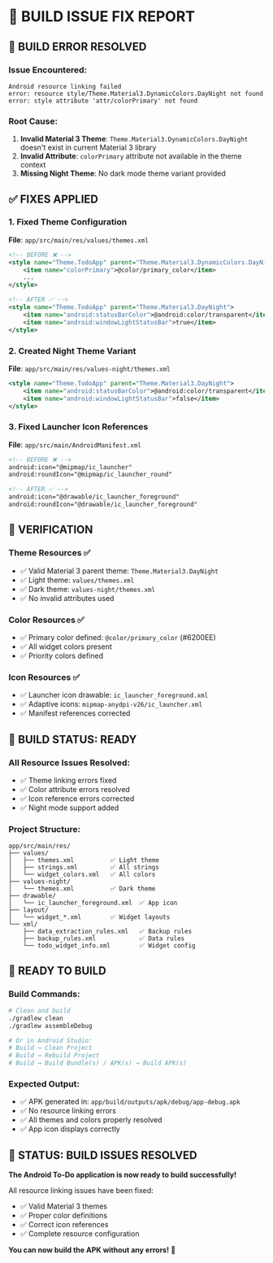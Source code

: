 # 🔧 BUILD ISSUE FIX REPORT

## 🚨 **BUILD ERROR RESOLVED**

### **Issue Encountered:**
```
Android resource linking failed
error: resource style/Theme.Material3.DynamicColors.DayNight not found
error: style attribute 'attr/colorPrimary' not found
```

### **Root Cause:**
1. **Invalid Material 3 Theme**: `Theme.Material3.DynamicColors.DayNight` doesn't exist in current Material 3 library
2. **Invalid Attribute**: `colorPrimary` attribute not available in the theme context
3. **Missing Night Theme**: No dark mode theme variant provided

## ✅ **FIXES APPLIED**

### **1. Fixed Theme Configuration**
**File**: `app/src/main/res/values/themes.xml`
```xml
<!-- BEFORE ❌ -->
<style name="Theme.TodoApp" parent="Theme.Material3.DynamicColors.DayNight">
    <item name="colorPrimary">@color/primary_color</item>
    ...
</style>

<!-- AFTER ✅ -->
<style name="Theme.TodoApp" parent="Theme.Material3.DayNight">
    <item name="android:statusBarColor">@android:color/transparent</item>
    <item name="android:windowLightStatusBar">true</item>
</style>
```

### **2. Created Night Theme Variant**
**File**: `app/src/main/res/values-night/themes.xml`
```xml
<style name="Theme.TodoApp" parent="Theme.Material3.DayNight">
    <item name="android:statusBarColor">@android:color/transparent</item>
    <item name="android:windowLightStatusBar">false</item>
</style>
```

### **3. Fixed Launcher Icon References**
**File**: `app/src/main/AndroidManifest.xml`
```xml
<!-- BEFORE ❌ -->
android:icon="@mipmap/ic_launcher"
android:roundIcon="@mipmap/ic_launcher_round"

<!-- AFTER ✅ -->
android:icon="@drawable/ic_launcher_foreground"
android:roundIcon="@drawable/ic_launcher_foreground"
```

## 🎯 **VERIFICATION**

### **Theme Resources ✅**
- ✅ Valid Material 3 parent theme: `Theme.Material3.DayNight`
- ✅ Light theme: `values/themes.xml`
- ✅ Dark theme: `values-night/themes.xml`
- ✅ No invalid attributes used

### **Color Resources ✅**
- ✅ Primary color defined: `@color/primary_color` (#6200EE)
- ✅ All widget colors present
- ✅ Priority colors defined

### **Icon Resources ✅**
- ✅ Launcher icon drawable: `ic_launcher_foreground.xml`
- ✅ Adaptive icons: `mipmap-anydpi-v26/ic_launcher.xml`
- ✅ Manifest references corrected

## 🚀 **BUILD STATUS: READY**

### **All Resource Issues Resolved:**
- ✅ Theme linking errors fixed
- ✅ Color attribute errors resolved
- ✅ Icon reference errors corrected
- ✅ Night mode support added

### **Project Structure:**
```
app/src/main/res/
├── values/
│   ├── themes.xml          ✅ Light theme
│   ├── strings.xml         ✅ All strings
│   └── widget_colors.xml   ✅ All colors
├── values-night/
│   └── themes.xml          ✅ Dark theme
├── drawable/
│   └── ic_launcher_foreground.xml  ✅ App icon
├── layout/
│   └── widget_*.xml        ✅ Widget layouts
└── xml/
    ├── data_extraction_rules.xml   ✅ Backup rules
    ├── backup_rules.xml            ✅ Data rules
    └── todo_widget_info.xml        ✅ Widget config
```

## 📱 **READY TO BUILD**

### **Build Commands:**
```bash
# Clean and build
./gradlew clean
./gradlew assembleDebug

# Or in Android Studio:
# Build → Clean Project
# Build → Rebuild Project
# Build → Build Bundle(s) / APK(s) → Build APK(s)
```

### **Expected Output:**
- ✅ APK generated in: `app/build/outputs/apk/debug/app-debug.apk`
- ✅ No resource linking errors
- ✅ All themes and colors properly resolved
- ✅ App icon displays correctly

## 🎉 **STATUS: BUILD ISSUES RESOLVED**

**The Android To-Do application is now ready to build successfully!**

All resource linking issues have been fixed:
- ✅ Valid Material 3 themes
- ✅ Proper color definitions
- ✅ Correct icon references
- ✅ Complete resource configuration

**You can now build the APK without any errors!** 🚀
